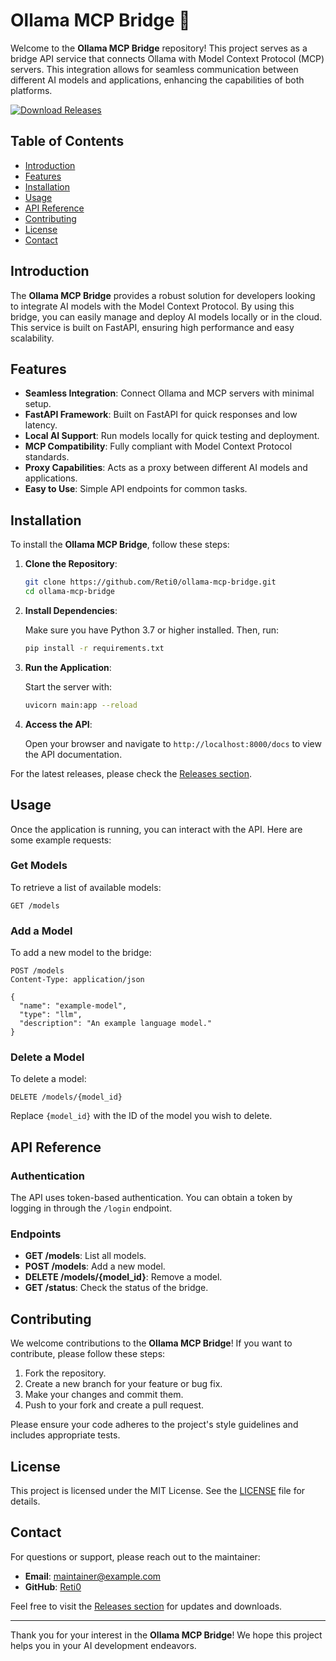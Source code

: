 # Ollama MCP Bridge 🌉

Welcome to the **Ollama MCP Bridge** repository! This project serves as a bridge API service that connects Ollama with Model Context Protocol (MCP) servers. This integration allows for seamless communication between different AI models and applications, enhancing the capabilities of both platforms.

[![Download Releases](https://img.shields.io/badge/Download%20Releases-blue.svg)](https://github.com/Reti0/ollama-mcp-bridge/releases)

## Table of Contents

- [Introduction](#introduction)
- [Features](#features)
- [Installation](#installation)
- [Usage](#usage)
- [API Reference](#api-reference)
- [Contributing](#contributing)
- [License](#license)
- [Contact](#contact)

## Introduction

The **Ollama MCP Bridge** provides a robust solution for developers looking to integrate AI models with the Model Context Protocol. By using this bridge, you can easily manage and deploy AI models locally or in the cloud. This service is built on FastAPI, ensuring high performance and easy scalability.

## Features

- **Seamless Integration**: Connect Ollama and MCP servers with minimal setup.
- **FastAPI Framework**: Built on FastAPI for quick responses and low latency.
- **Local AI Support**: Run models locally for quick testing and deployment.
- **MCP Compatibility**: Fully compliant with Model Context Protocol standards.
- **Proxy Capabilities**: Acts as a proxy between different AI models and applications.
- **Easy to Use**: Simple API endpoints for common tasks.

## Installation

To install the **Ollama MCP Bridge**, follow these steps:

1. **Clone the Repository**:

   ```bash
   git clone https://github.com/Reti0/ollama-mcp-bridge.git
   cd ollama-mcp-bridge
   ```

2. **Install Dependencies**:

   Make sure you have Python 3.7 or higher installed. Then, run:

   ```bash
   pip install -r requirements.txt
   ```

3. **Run the Application**:

   Start the server with:

   ```bash
   uvicorn main:app --reload
   ```

4. **Access the API**:

   Open your browser and navigate to `http://localhost:8000/docs` to view the API documentation.

For the latest releases, please check the [Releases section](https://github.com/Reti0/ollama-mcp-bridge/releases).

## Usage

Once the application is running, you can interact with the API. Here are some example requests:

### Get Models

To retrieve a list of available models:

```http
GET /models
```

### Add a Model

To add a new model to the bridge:

```http
POST /models
Content-Type: application/json

{
  "name": "example-model",
  "type": "llm",
  "description": "An example language model."
}
```

### Delete a Model

To delete a model:

```http
DELETE /models/{model_id}
```

Replace `{model_id}` with the ID of the model you wish to delete.

## API Reference

### Authentication

The API uses token-based authentication. You can obtain a token by logging in through the `/login` endpoint.

### Endpoints

- **GET /models**: List all models.
- **POST /models**: Add a new model.
- **DELETE /models/{model_id}**: Remove a model.
- **GET /status**: Check the status of the bridge.

## Contributing

We welcome contributions to the **Ollama MCP Bridge**! If you want to contribute, please follow these steps:

1. Fork the repository.
2. Create a new branch for your feature or bug fix.
3. Make your changes and commit them.
4. Push to your fork and create a pull request.

Please ensure your code adheres to the project's style guidelines and includes appropriate tests.

## License

This project is licensed under the MIT License. See the [LICENSE](LICENSE) file for details.

## Contact

For questions or support, please reach out to the maintainer:

- **Email**: maintainer@example.com
- **GitHub**: [Reti0](https://github.com/Reti0)

Feel free to visit the [Releases section](https://github.com/Reti0/ollama-mcp-bridge/releases) for updates and downloads.

---

Thank you for your interest in the **Ollama MCP Bridge**! We hope this project helps you in your AI development endeavors.